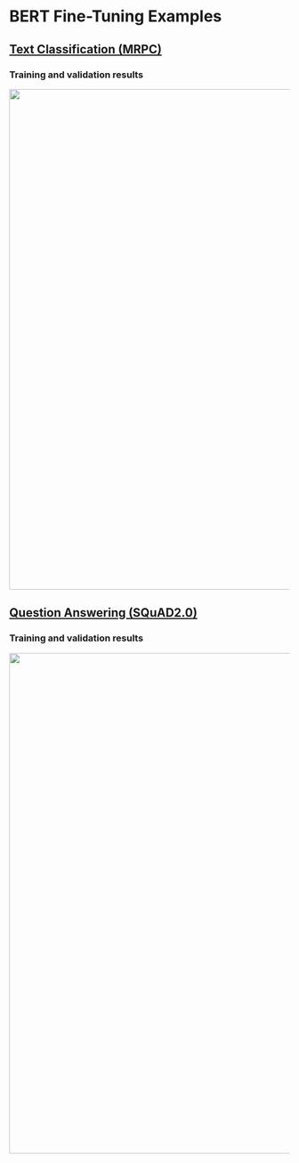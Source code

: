 # BERT Fine-Tuning Examples  

## [Text Classification (MRPC)](https://github.com/dredwardhyde/bert-examples/blob/main/bert_classification.py)  
### Training and validation results  
<img src="https://raw.githubusercontent.com/dredwardhyde/bert-examples/main/classification_result.png" width="900"/>  

## [Question Answering (SQuAD2.0)](https://github.com/dredwardhyde/bert-examples/blob/main/bert_squad.py)  
### Training and validation results
<img src="https://raw.githubusercontent.com/dredwardhyde/bert-examples/main/squad_result.PNG" width="900"/>  
